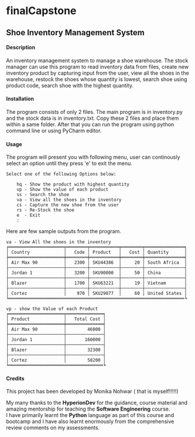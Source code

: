 # finalCapstone

<h2>Shoe Inventory Management System</h2>

<h4>Description</h4>
An inventory management system to manage a shoe warehouse. The stock manager can use this program to read inventory data from files, create new inventory product by capturing input from the user, view all the shoes in the warehouse, restock the shoes whose quantity is lowest, search shoe using product code, search shoe with the highest quantity.

<h4>Installation</h4>
The program consists of only 2 files. The main program is in inventory.py and the stock data is in inventory.txt.  Copy these 2 files and place them within a same folder. After that you can run the program using python command line or using PyCharm editor.

<h4>Usage</h4>
The program will present you with following menu, user can continously select an option until they press 'e' to exit the menu.


    Select one of the following Options below:

        hq - Show the product with highest quantity        
        vp - Show the value of each product        
        ss - Search the shoe        
        va - View all the shoes in the inventory
        cs - Capture the new shoe from the user
        rs - Re-Stock the shoe 
        e  - Exit
        :
 
 Here are few sample outputs from the program.
 
  
  ```pycon
  va - View All the shoes in the inventory
  ╒═════════════════════╤════════╤═══════════╤════════╤═══════════════╕
  │ Country             │   Code │ Product   │   Cost │ Quantity      │
  ╞═════════════════════╪════════╪═══════════╪════════╪═══════════════╡
  │ Air Max 90          │   2300 │ SKU44386  │     20 │ South Africa  │
  ├─────────────────────┼────────┼───────────┼────────┼───────────────┤
  │ Jordan 1            │   3200 │ SKU90000  │     50 │ China         │
  ├─────────────────────┼────────┼───────────┼────────┼───────────────┤
  │ Blazer              │   1700 │ SKU63221  │     19 │ Vietnam       │
  ├─────────────────────┼────────┼───────────┼────────┼───────────────┤
  │ Cortez              │    970 │ SKU29077  │     60 │ United States │
  ╘═══════════════════════════════════════════════════════════════════╘     
  ```
  
  ```pycon
  vp - show the Value of each Product
  ╒═════════════════════╤══════════════╕
  │ Product             │   Total Cost │
  ╞═════════════════════╪══════════════╡
  │ Air Max 90          │        46000 │
  ├─────────────────────┼──────────────┤
  │ Jordan 1            │       160000 │
  ├─────────────────────┼──────────────┤
  │ Blazer              │        32300 │
  ├─────────────────────┼──────────────┤
  │ Cortez              │        58200 │
  ╘════════════════════════════════════╘
 ```


<h4>Credits</h4>
This project has been developed by Monika Nohwar ( that is myself!!!!!)  

My many thanks to the **HyperionDev** for the guidance, course material and amazing mentorship for teaching the **Software Engineering** course.   
I have primarily learnt the **Python** language as part of this course and bootcamp and I have also learnt enormously from the comprehensive review comments on my assessments.
